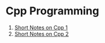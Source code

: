 # Cpp Programming

1. [Short Notes on Cpp 1](short-notes-cpp.pdf)
2. [Short Notes on Cpp 2](short-notes2-cpp.pdf)